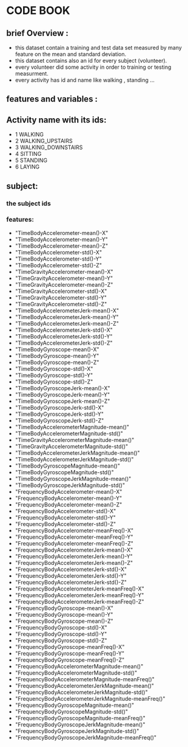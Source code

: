 # CODE BOOK 

## brief Overview :

+ this dataset contain a training and test data set measured by many feature on the mean and standard deviation.
+ this dataset contains also an id for every subject (volunteer).
+ every volunteer did some activity in order to training or testing measurment.
+ every activity has id and name like walking , standing ...

## features and variables :

## Activity name with its ids:

+ 1 WALKING 
+ 2 WALKING_UPSTAIRS
+ 3 WALKING_DOWNSTAIRS 
+ 4 SITTING 
+ 5 STANDING 
+ 6 LAYING 

## subject:
### the subject ids

### features:

- "TimeBodyAccelerometer-mean()-X" 
- "TimeBodyAccelerometer-mean()-Y" 
- "TimeBodyAccelerometer-mean()-Z" 
- "TimeBodyAccelerometer-std()-X" 
- "TimeBodyAccelerometer-std()-Y" 
- "TimeBodyAccelerometer-std()-Z" 
- "TimeGravityAccelerometer-mean()-X" 
- "TimeGravityAccelerometer-mean()-Y" 
- "TimeGravityAccelerometer-mean()-Z" 
- "TimeGravityAccelerometer-std()-X" 
- "TimeGravityAccelerometer-std()-Y" 
- "TimeGravityAccelerometer-std()-Z" 
- "TimeBodyAccelerometerJerk-mean()-X" 
- "TimeBodyAccelerometerJerk-mean()-Y" 
- "TimeBodyAccelerometerJerk-mean()-Z" 
- "TimeBodyAccelerometerJerk-std()-X" 
- "TimeBodyAccelerometerJerk-std()-Y" 
- "TimeBodyAccelerometerJerk-std()-Z" 
- "TimeBodyGyroscope-mean()-X" 
- "TimeBodyGyroscope-mean()-Y" 
- "TimeBodyGyroscope-mean()-Z" 
- "TimeBodyGyroscope-std()-X" 
- "TimeBodyGyroscope-std()-Y" 
- "TimeBodyGyroscope-std()-Z" 
- "TimeBodyGyroscopeJerk-mean()-X" 
- "TimeBodyGyroscopeJerk-mean()-Y" 
- "TimeBodyGyroscopeJerk-mean()-Z" 
- "TimeBodyGyroscopeJerk-std()-X" 
- "TimeBodyGyroscopeJerk-std()-Y" 
- "TimeBodyGyroscopeJerk-std()-Z" 
- "TimeBodyAccelerometerMagnitude-mean()" 
- "TimeBodyAccelerometerMagnitude-std()"
- "TimeGravityAccelerometerMagnitude-mean()" 
- "TimeGravityAccelerometerMagnitude-std()" 
- "TimeBodyAccelerometerJerkMagnitude-mean()" 
- "TimeBodyAccelerometerJerkMagnitude-std()" 
- "TimeBodyGyroscopeMagnitude-mean()" 
- "TimeBodyGyroscopeMagnitude-std()" 
- "TimeBodyGyroscopeJerkMagnitude-mean()" 
- "TimeBodyGyroscopeJerkMagnitude-std()" 
- "FrequencyBodyAccelerometer-mean()-X" 
- "FrequencyBodyAccelerometer-mean()-Y" 
- "FrequencyBodyAccelerometer-mean()-Z" 
- "FrequencyBodyAccelerometer-std()-X" 
- "FrequencyBodyAccelerometer-std()-Y" 
- "FrequencyBodyAccelerometer-std()-Z" 
- "FrequencyBodyAccelerometer-meanFreq()-X" 
- "FrequencyBodyAccelerometer-meanFreq()-Y" 
- "FrequencyBodyAccelerometer-meanFreq()-Z" 
- "FrequencyBodyAccelerometerJerk-mean()-X" 
- "FrequencyBodyAccelerometerJerk-mean()-Y" 
- "FrequencyBodyAccelerometerJerk-mean()-Z" 
- "FrequencyBodyAccelerometerJerk-std()-X" 
- "FrequencyBodyAccelerometerJerk-std()-Y" 
- "FrequencyBodyAccelerometerJerk-std()-Z" 
- "FrequencyBodyAccelerometerJerk-meanFreq()-X" 
- "FrequencyBodyAccelerometerJerk-meanFreq()-Y" 
- "FrequencyBodyAccelerometerJerk-meanFreq()-Z" 
- "FrequencyBodyGyroscope-mean()-X" 
- "FrequencyBodyGyroscope-mean()-Y" 
- "FrequencyBodyGyroscope-mean()-Z" 
- "FrequencyBodyGyroscope-std()-X" 
- "FrequencyBodyGyroscope-std()-Y" 
- "FrequencyBodyGyroscope-std()-Z" 
- "FrequencyBodyGyroscope-meanFreq()-X" 
- "FrequencyBodyGyroscope-meanFreq()-Y" 
- "FrequencyBodyGyroscope-meanFreq()-Z" 
- "FrequencyBodyAccelerometerMagnitude-mean()" 
- "FrequencyBodyAccelerometerMagnitude-std()" 
- "FrequencyBodyAccelerometerMagnitude-meanFreq()" 
- "FrequencyBodyAccelerometerJerkMagnitude-mean()" 
- "FrequencyBodyAccelerometerJerkMagnitude-std()" 
- "FrequencyBodyAccelerometerJerkMagnitude-meanFreq()" 
- "FrequencyBodyGyroscopeMagnitude-mean()" 
- "FrequencyBodyGyroscopeMagnitude-std()" 
- "FrequencyBodyGyroscopeMagnitude-meanFreq()" 
- "FrequencyBodyGyroscopeJerkMagnitude-mean()" 
- "FrequencyBodyGyroscopeJerkMagnitude-std()" 
- "FrequencyBodyGyroscopeJerkMagnitude-meanFreq()"
